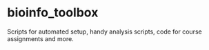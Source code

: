 # bioinfo_toolbox
Scripts for automated setup, handy analysis scripts, code for course assignments and more.

